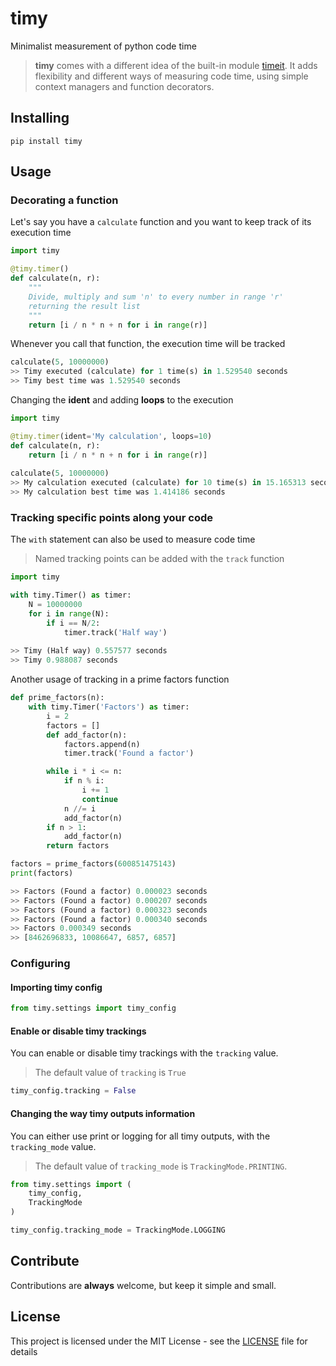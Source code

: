 # timy

Minimalist measurement of python code time
> **timy** comes with a different idea of the built-in module [timeit](https://docs.python.org/2.7/library/timeit.html). It adds flexibility and different ways of measuring code time, using simple context managers and function decorators.

## Installing
```
pip install timy
```

## Usage

### Decorating a function
Let's say you have a `calculate` function and you want to keep track of its execution time
```python
import timy

@timy.timer()
def calculate(n, r):
    """
    Divide, multiply and sum 'n' to every number in range 'r'
    returning the result list
    """
    return [i / n * n + n for i in range(r)]
```

Whenever you call that function, the execution time will be tracked

```python
calculate(5, 10000000)
>> Timy executed (calculate) for 1 time(s) in 1.529540 seconds
>> Timy best time was 1.529540 seconds
```

Changing the **ident** and adding **loops** to the execution

```python
import timy

@timy.timer(ident='My calculation', loops=10)
def calculate(n, r):
    return [i / n * n + n for i in range(r)]
    
calculate(5, 10000000)
>> My calculation executed (calculate) for 10 time(s) in 15.165313 seconds
>> My calculation best time was 1.414186 seconds
```

### Tracking **specific points** along your code
The `with` statement can also be used to measure code time
> Named tracking points can be added with the `track` function

```python
import timy

with timy.Timer() as timer:
    N = 10000000
    for i in range(N):
        if i == N/2:
            timer.track('Half way')
            
>> Timy (Half way) 0.557577 seconds
>> Timy 0.988087 seconds            
```

Another usage of tracking in a prime factors function

```python
def prime_factors(n):
    with timy.Timer('Factors') as timer:
        i = 2
        factors = []
        def add_factor(n):
            factors.append(n)
            timer.track('Found a factor')

        while i * i <= n:
            if n % i:
                i += 1
                continue
            n //= i
            add_factor(n)
        if n > 1:
            add_factor(n)
        return factors

factors = prime_factors(600851475143)
print(factors)

>> Factors (Found a factor) 0.000023 seconds
>> Factors (Found a factor) 0.000207 seconds
>> Factors (Found a factor) 0.000323 seconds
>> Factors (Found a factor) 0.000340 seconds
>> Factors 0.000349 seconds
>> [8462696833, 10086647, 6857, 6857]
```

### Configuring

#### Importing timy config

```python
from timy.settings import timy_config
```

#### Enable or disable timy trackings
You can enable or disable timy trackings with the `tracking` value.
> The default value of `tracking` is `True`

```python
timy_config.tracking = False
```

#### Changing the way timy outputs information
You can either use print or logging for all timy outputs, with the `tracking_mode` value.
> The default value of `tracking_mode` is `TrackingMode.PRINTING`.

```python
from timy.settings import (
    timy_config,
    TrackingMode
)

timy_config.tracking_mode = TrackingMode.LOGGING
```

## Contribute
Contributions are **always** welcome, but keep it simple and small.

## License
This project is licensed under the MIT License - see the [LICENSE](LICENSE) file for details
